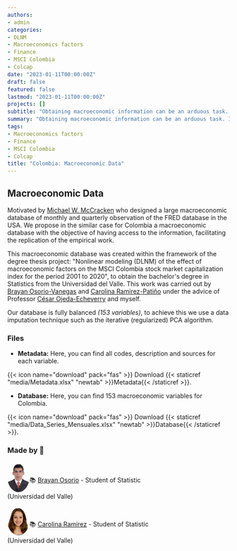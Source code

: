 ```yaml
---
authors:
- admin
categories:
- DLNM
- Macroeconomics factors
- Finance
- MSCI Colombia
- Colcap
date: "2023-01-11T00:00:00Z"
draft: false
featured: false
lastmod: "2023-01-11T00:00:00Z"
projects: []
subtitle: "Obtaining macroeconomic information can be an arduous task. In this post, we share a large macroeconomic database designed for empirical big data analysis."
summary: "Obtaining macroeconomic information can be an arduous task. In this post, we share a large macroeconomic database designed for empirical big data analysis."
tags:
- Macroeconomics factors
- Finance
- MSCI Colombia
- Colcap
title: "Colombia: Macroeconomic Data"
---
```


## Macroeconomic Data

Motivated by [Michael W. McCracken](https://research.stlouisfed.org/econ/mccracken/fred-databases/) who designed a large macroeconomic database of monthly and quarterly observation of the FRED database in the USA. We propose in the similar case for Colombia a macroeconomic database with the objective of having access to the information, facilitating the replication of the empirical work.

This macroeconomic database was created within the framework of the degree thesis project: "Nonlinear modeling (DLNM) of the effect of macroeconomic factors on the MSCI Colombia stock market capitalization index for the period 2001 to 2020", to obtain the bachelor's degree in Statistics from the Universidad del Valle. This work was carried out by [Brayan Osorio-Vanegas](https://www.linkedin.com/in/brayan-osorio-vanegas-233473237/)  and [Carolina Ramirez-Patiño](https://www.linkedin.com/in/carorpbs/) under the advice of Professor [César Ojeda-Echeverry](http://escuelaestadistica.univalle.edu.co/index.php/profesores) and myself.

Our database is fully balanced *(153 variables)*, to achieve this we use a data imputation technique such as the iterative (regularized) PCA algorithm.


### Files

- **Metadata:** Here, you can find all codes, description and sources for each variable.

{{< icon name="download" pack="fas" >}} Download {{< staticref "media/Metadata.xlsx" "newtab" >}}Metadata{{< /staticref >}}.

- **Database:** Here, you can find 153 macroeconomic variables for Colombia.

{{< icon name="download" pack="fas" >}} Download {{< staticref "media/Data_Series_Mensuales.xlsx" "newtab" >}}Database{{< /staticref >}}.



### Made by 🙌

<img style="border-radius: 50%;" src="brayan.png"
width="50px" align="left"
/>  

<br>

📚  [Brayan Osorio](https://www.linkedin.com/in/brayan-osorio-vanegas-233473237/) - Student of Statistic

(Universidad del Valle)


<img style="border-radius: 50%;" src="carolina.png"
width="50px" align="left"
/>

<br>

📚  [Carolina Ramirez](https://www.linkedin.com/in/carorpbs/) - Student of Statistic

(Universidad del Valle)



